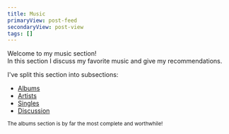 ```yaml
---
title: Music
primaryView: post-feed
secondaryView: post-view
tags: []
---
```


Welcome to my music section! \
In this section I discuss my favorite music and give my recommendations.

I've split this section into subsections:
- [Albums](/music/albums)
- [Artists](/music/artists)
- [Singles](/music/singles)
- [Discussion](/music/discussion)

<small>

The albums section is by far the most complete and worthwhile!
</small>



